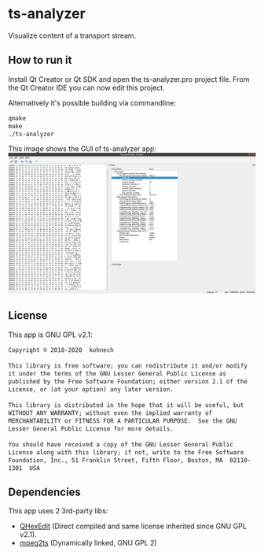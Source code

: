 # ts-analyzer
Visualize content of a transport stream.

## How to run it
Install Qt Creator or Qt SDK and open the ts-analyzer.pro project file.
From the Qt Creator IDE you can now edit this project.

Alternatively it's possible building via commandline:
    
    qmake
    make
    ./ts-analyzer


This image shows the GUI of ts-analyzer app:
![Ts Analyzer](images/ts-analyzer-gui.png)

## License
This app is GNU GPL v2.1:

    Copyright © 2018-2020  kohnech

    This library is free software; you can redistribute it and/or modify it under the terms of the GNU Lesser General Public License as published by the Free Software Foundation; either version 2.1 of the License, or (at your option) any later version.

    This library is distributed in the hope that it will be useful, but WITHOUT ANY WARRANTY; without even the implied warranty of MERCHANTABILITY or FITNESS FOR A PARTICULAR PURPOSE.  See the GNU Lesser General Public License for more details.

    You should have received a copy of the GNU Lesser General Public License along with this library; if not, write to the Free Software Foundation, Inc., 51 Franklin Street, Fifth Floor, Boston, MA  02110-1301  USA

## Dependencies
This app uses 2 3rd-party libs:

* [QHexEdit](https://github.com/Simsys/qhexedit2) (Direct compiled and same license inherited since GNU GPL v2.1).
* [mpeg2ts](https://github.com/skullanbones/mpeg2ts) (Dynamically linked, GNU GPL 2)